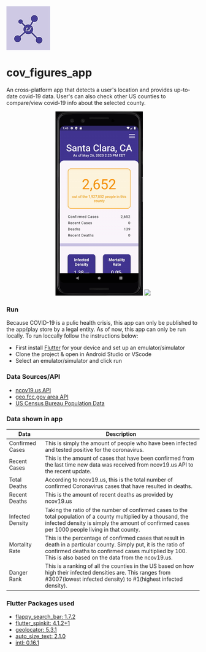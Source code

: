 <img src="https://github.com/itodotimothy6/cov_figures_app/blob/master/ios/Runner/Assets.xcassets/AppIcon.appiconset/114.png">

# cov_figures_app

An cross-platform app that detects a user's location and provides up-to-date covid-19 data. User's can also check other US counties to compare/view covid-19 info about the selected county.

<p align="center">
  <img src="https://github.com/itodotimothy6/cov_figures_app/blob/master/cov-figs-android-demo.gif">
  <img src="https://github.com/itodotimothy6/cov_figures_app/blob/master/cov-figs-iphone-demo.gif">
</p>

### Run
Because COVID-19 is a pulic health crisis, this app can only be published to the app/play store by a legal entity. As of now, this app can only be run locally. To run loccally follow the instructions below:
* First install [Flutter](https://flutter.dev/docs/get-started/install) for your device and set up an emulator/simulator
* Clone the project & open in Android Studio or VScode
* Select an emulator/simulator and click run

### Data Sources/API
* [ncov19.us API](https://documenter.getpostman.com/view/10962932/SzYevF7i?version=latest)
* [geo.fcc.gov area API](https://geo.fcc.gov/api/census/#!/area/get_area)
* [US Census Bureau Population Data](https://www.census.gov/data/datasets/time-series/demo/popest/2010s-counties-total.html#par_textimage_739801612)


### Data shown in app
Data | Description 
---------------------------| ------------------------------
Confirmed Cases | This is simply the amount of people who have been infected and tested positive for the coronavirus.
Recent Cases | This is the amount of cases that have been confirmed from the last time new data was received from ncov19.us API to the recent update.
Total Deaths | According to ncov19.us, this is the total number of confirmed Coronavirus cases that have resulted in deaths.
Recent Deaths| This is the amount of recent deaths as provided by ncov19.us
Infected Density | Taking the ratio of the number of confirmed cases to the total population of a county multiplied by a thousand, the infected density is simply the amount of confirmed cases per 1000 people living in that county.
Mortality Rate | This is the percentage of confirmed cases that result in death in a particular county. Simply put, it is the ratio of confirmed deaths to confirmed cases multiplied by 100. This is also based on the data from the ncov19.us. 
Danger Rank | This is a ranking of all the counties in the US based on how high their infected densities are. This ranges from #3007(lowest infected density)  to #1(highest infected density).


### Flutter Packages used
* [flappy_search_bar: 1.7.2](https://pub.dev/packages/flappy_search_bar)
* [flutter_spinkit: 4.1.2+1](https://pub.dev/packages/flutter_spinkit)
* [geolocator: 5.3.1](https://pub.dev/packages/geolocator)
* [auto_size_text: 2.1.0](https://pub.dev/packages/auto_size_text)
* [intl: 0.16.1](https://pub.dev/packages/intl)
